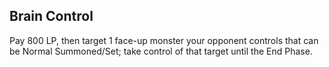## Brain Control

Pay 800 LP, then target 1 face-up monster your opponent controls that can
be Normal Summoned/Set; take control of that target until the End Phase.
